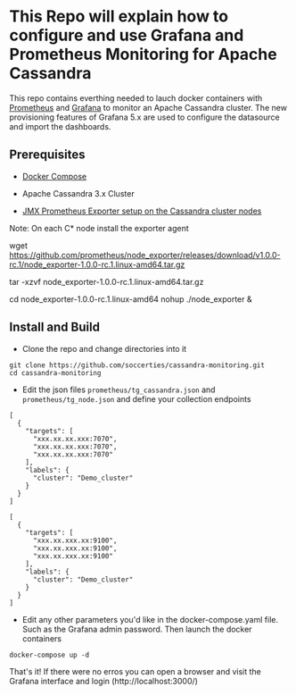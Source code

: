 # This Repo will explain how to configure and use Grafana and Prometheus Monitoring for Apache Cassandra
This repo contains everthing needed to lauch docker containers with [Prometheus](https://prometheus.io/) and [Grafana](https:/grafana.com/) to monitor an Apache Cassandra cluster.
The new provisioning features of Grafana 5.x are used to configure the datasource and import the dashboards.

## Prerequisites
* [Docker Compose](https://docs.docker.com/compose/install/#install-compose)
* Apache Cassandra 3.x Cluster



* [JMX Prometheus Exporter setup on the Cassandra cluster nodes](https://www.robustperception.io/monitoring-cassandra-with-prometheus/)

Note: On each C* node install the exporter agent

wget https://github.com/prometheus/node_exporter/releases/download/v1.0.0-rc.1/node_exporter-1.0.0-rc.1.linux-amd64.tar.gz

tar -xzvf node_exporter-1.0.0-rc.1.linux-amd64.tar.gz

cd node_exporter-1.0.0-rc.1.linux-amd64
nohup ./node_exporter &


## Install and Build
* Clone the repo and change directories into it
```
git clone https://github.com/soccerties/cassandra-monitoring.git
cd cassandra-monitoring

```
* Edit the json files `prometheus/tg_cassandra.json` and `prometheus/tg_node.json` and define your collection endpoints
```
[
  {
    "targets": [ 
      "xxx.xx.xx.xxx:7070", 
      "xxx.xx.xx.xxx:7070", 
      "xxx.xx.xx.xxx:7070"
    ],
    "labels": {
      "cluster": "Demo_cluster"
    }
  }
]
```
```
[
  {
    "targets": [ 
      "xxx.xx.xxx.xx:9100", 
      "xxx.xx.xxx.xx:9100", 
      "xxx.xx.xxx.xx:9100"
    ],
    "labels": {
      "cluster": "Demo_cluster"
    }
  }
]
```
* Edit any other parameters you'd like in the docker-compose.yaml file. Such as the Grafana admin password. Then launch the docker containers
```
docker-compose up -d
```
That's it! If there were no erros you can open a browser and visit the Grafana interface and login (http://localhost:3000/)
